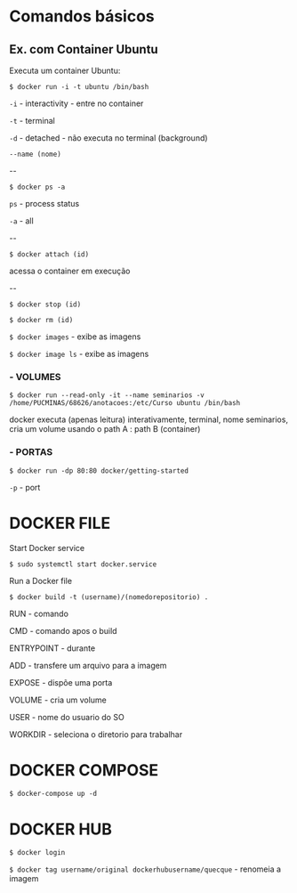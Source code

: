 # Comandos básicos

## Ex. com Container Ubuntu

Executa um container Ubuntu:

`$ docker run -i -t ubuntu /bin/bash`

`-i` - interactivity - entre no container

`-t` - terminal

`-d` - detached - não executa no terminal (background)

`--name (nome)`

--

`$ docker ps -a`

`ps` - process status

`-a` - all

--

`$ docker attach (id)`

acessa o container em execução

--

`$ docker stop (id)`

`$ docker rm (id)`

`$ docker images` - exibe as imagens

`$ docker image ls` - exibe as imagens

### - VOLUMES

`$ docker run --read-only -it --name seminarios -v /home/PUCMINAS/68626/anotacoes:/etc/Curso ubuntu /bin/bash`

docker executa (apenas leitura) interativamente, terminal, nome seminarios, cria um volume usando o path A : path B (container)

### - PORTAS

`$ docker run -dp 80:80 docker/getting-started`

`-p` - port

# DOCKER FILE

Start Docker service

`$ sudo systemctl start docker.service`

Run a Docker file

`$ docker build -t (username)/(nomedorepositorio) .`

RUN - comando

CMD - comando apos o build

ENTRYPOINT - durante

ADD - transfere um arquivo para a imagem

EXPOSE - dispõe uma porta

VOLUME - cria um volume

USER - nome do usuario do SO

WORKDIR - seleciona o diretorio para trabalhar

# DOCKER COMPOSE

`$ docker-compose up -d`


# DOCKER HUB

`$ docker login`

`$ docker tag username/original dockerhubusername/quecque` - renomeia a imagem